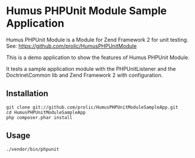 Humus PHPUnit Module Sample Application
=======================================

Humus PHPUnit Module is a Module for Zend Framework 2 for unit testing.
See: https://github.com/prolic/HumusPHPUnitModule

This is a demo application to show the features of Humus PHPUnit Module.

It tests a sample application module with the PHPUnitListener and the Doctrine\Common lib and Zend Framework 2 with configuration.

Installation
------------

    git clone git://github.com/prolic/HumusPHPUnitModuleSampleApp.git
    cd HumusPHPUnitModuleSampleApp
    php composer.phar install

Usage
-----

    ./vendor/bin/phpunit

